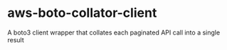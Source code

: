 # aws-boto-collator-client
A boto3 client wrapper that collates each paginated API call into a single result
